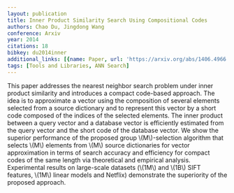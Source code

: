 ```yaml
---
layout: publication
title: Inner Product Similarity Search Using Compositional Codes
authors: Chao Du, Jingdong Wang
conference: Arxiv
year: 2014
citations: 18
bibkey: du2014inner
additional_links: [{name: Paper, url: 'https://arxiv.org/abs/1406.4966'}]
tags: [Tools and Libraries, ANN Search]
---
```

This paper addresses the nearest neighbor search problem under inner product
similarity and introduces a compact code-based approach. The idea is to
approximate a vector using the composition of several elements selected from a
source dictionary and to represent this vector by a short code composed of the
indices of the selected elements. The inner product between a query vector and
a database vector is efficiently estimated from the query vector and the short
code of the database vector. We show the superior performance of the proposed
group \\(M\\)-selection algorithm that selects \\(M\\) elements from \\(M\\) source
dictionaries for vector approximation in terms of search accuracy and
efficiency for compact codes of the same length via theoretical and empirical
analysis. Experimental results on large-scale datasets (\\(1M\\) and \\(1B\\) SIFT
features, \\(1M\\) linear models and Netflix) demonstrate the superiority of the
proposed approach.